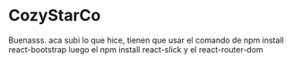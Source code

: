 # CozyStarCo
Buenasss. aca subi lo que hice, tienen que usar el comando de npm install react-bootstrap 
luego el npm install react-slick
y el react-router-dom
